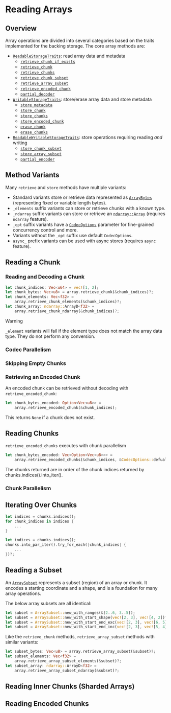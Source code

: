 # Reading Arrays

## Overview

Array operations are divided into several categories based on the traits implemented for the backing storage.
The core array methods are:
 - [`ReadableStorageTraits`](crate::storage::ReadableStorageTraits): read array data and metadata
   - [`retrieve_chunk_if_exists`](Array::retrieve_chunk_if_exists)
   - [`retrieve_chunk`](Array::retrieve_chunk)
   - [`retrieve_chunks`](Array::retrieve_chunks)
   - [`retrieve_chunk_subset`](Array::retrieve_chunk_subset)
   - [`retrieve_array_subset`](Array::retrieve_array_subset)
   - [`retrieve_encoded_chunk`](Array::retrieve_encoded_chunk)
   - [`partial_decoder`](Array::partial_decoder)
 - [`WritableStorageTraits`](crate::storage::WritableStorageTraits): store/erase array data and store metadata
   - [`store_metadata`](Array::store_metadata)
   - [`store_chunk`](Array::store_chunk)
   - [`store_chunks`](Array::store_chunks)
   - [`store_encoded_chunk`](Array::store_encoded_chunk)
   - [`erase_chunk`](Array::erase_chunk)
   - [`erase_chunks`](Array::erase_chunks)
 - [`ReadableWritableStorageTraits`](crate::storage::ReadableWritableStorageTraits): store operations requiring reading *and* writing
   - [`store_chunk_subset`](Array::store_chunk_subset)
   - [`store_array_subset`](Array::store_array_subset)
   - [`partial_encoder`](Array::partial_encoder)

## Method Variants

Many `retrieve` and `store` methods have multiple variants:
  - Standard variants store or retrieve data represented as [`ArrayBytes`](https://docs.rs/zarrs/latest/zarrs/array/enum.ArrayBytes.html) (representing fixed or variable length bytes).
  - `_elements` suffix variants can store or retrieve chunks with a known type.
  - `_ndarray` suffix variants can store or retrieve an [`ndarray::Array`](https://docs.rs/ndarray/latest/ndarray/type.Array.html) (requires `ndarray` feature).
  - `_opt` suffix variants have a [`CodecOptions`](https://docs.rs/zarrs/latest/zarrs/array/codec/options/struct.CodecOptions.html) parameter for fine-grained concurrency control and more.
  - Variants without the `_opt` suffix use default `CodecOptions`.
  - `async_` prefix variants can be used with async stores (requires `async` feature).

## Reading a Chunk

### Reading and Decoding a Chunk
```rs
let chunk_indices: Vec<u64> = vec![1, 2];
let chunk_bytes: Vec<u8> = array.retrieve_chunk(&chunk_indices)?;
let chunk_elements: Vec<f32> =
    array.retrieve_chunk_elements(&chunk_indices)?;
let chunk_array: ndarray::ArrayD<f32> =
    array.retrieve_chunk_ndarray(&chunk_indices)?;
```

> [!WARNING]
> `_element` variants will fail if the element type does not match the array data type.
> They do not perform any conversion.

### Codec Parallelism

<!-- TODO: Discuss codec parallelism -->

### Skipping Empty Chunks

### Retrieving an Encoded Chunk

An encoded chunk can be retrieved without decoding with `retrieve_encoded_chunk`:
```rs
let chunk_bytes_encoded: Option<Vec<u8>> =
    array.retrieve_encoded_chunk(&chunk_indices);
```
This returns `None` if a chunk does not exist.


## Reading Chunks

<!-- TODO -->

`retrieve_encoded_chunks` executes with chunk parallelism
```rs
let chunk_bytes_encoded: Vec<Option<Vec<u8>>> =
    array.retrieve_encoded_chunks(&chunk_indices, &CodecOptions::defualt());
```
The chunks returned are in order of the chunk indices returned by chunks.indices().into_iter().

### Chunk Parallelism


## Iterating Over Chunks
```rs
let indices = chunks.indices();
for chunk_indices in indices {
    ...
}
```

```rs
let indices = chunks.indices();
chunks.into_par_iter().try_for_each(|chunk_indices| {
    ...
})?;
```

## Reading a Subset

An [`ArraySubset`](https://docs.rs/zarrs/latest/zarrs/array_subset/struct.ArraySubset.html) represents a subset (region) of an array or chunk.
It encodes a starting coordinate and a shape, and is a foundation for many array operations.

The below array subsets are all identical:
```rs
let subset = ArraySubset::new_with_ranges(&[2..6, 3..5]);
let subset = ArraySubset::new_with_start_shape(vec![2, 3], vec![4, 2])?;
let subset = ArraySubset::new_with_start_end_exc(vec![2, 3], vec![6, 5])?;
let subset = ArraySubset::new_with_start_end_inc(vec![2, 3], vec![5, 4])?;
```

Like the `retrieve_chunk` methods, `retrieve_array_subset` methods with similar variants:
```rs
let subset_bytes: Vec<u8> = array.retrieve_array_subset(&subset)?;
let subset_elements: Vec<f32> =
    array.retrieve_array_subset_elements(&subset)?;
let subset_array: ndarray::ArrayD<f32> =
    array.retrieve_array_subset_ndarray(&subset)?;
```

<!-- TODO: Discuss parallelism -->
<!-- TODO: Discuss partial decoding -->


## Reading Inner Chunks (Sharded Arrays)

## Reading Encoded Chunks


